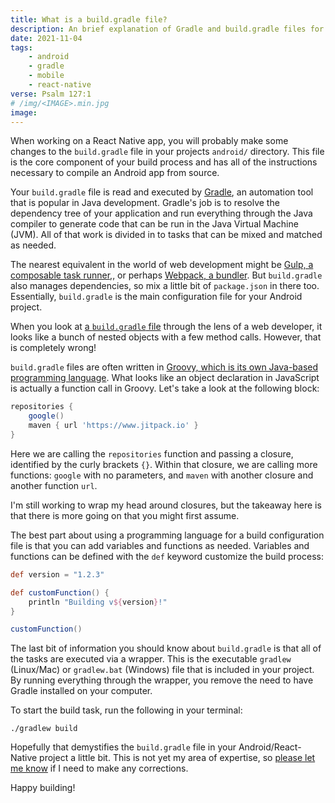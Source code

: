 ```yaml
---
title: What is a build.gradle file?
description: An brief explanation of Gradle and build.gradle files for JavaScript developers
date: 2021-11-04
tags:
    - android
    - gradle
    - mobile
    - react-native
verse: Psalm 127:1
# /img/<IMAGE>.min.jpg
image:
---
```


When working on a React Native app, you will probably make some changes to the `build.gradle` file in your projects `android/` directory. This file is the core component of your build process and has all of the instructions necessary to compile an Android app from source.

Your `build.gradle` file is read and executed by [Gradle](https://gradle.org/), an automation tool that is popular in Java development. Gradle's job is to resolve the dependency tree of your application and run everything through the Java compiler to generate code that can be run in the Java Virtual Machine (JVM). All of that work is divided in to tasks that can be mixed and matched as needed.

The nearest equivalent in the world of web development might be [Gulp, a composable task runner](https://gulpjs.com/),, or perhaps [Webpack, a bundler](https://webpack.js.org/). But `build.gradle` also manages dependencies, so mix a little bit of `package.json` in there too. Essentially, `build.gradle` is the main configuration file for your Android project.

When you look at [a `build.gradle` file](https://github.com/facebook/react-native/blob/main/template/android/build.gradle) through the lens of a web developer, it looks like a bunch of nested objects with a few method calls. However, that is completely wrong!

`build.gradle` files are often written in [Groovy, which is its own Java-based programming language](https://groovy-lang.org/). What looks like an object declaration in JavaScript is actually a function call in Groovy. Let's take a look at the following block:

```groovy
repositories {
    google()
    maven { url 'https://www.jitpack.io' }
}
```

Here we are calling the `repositories` function and passing a closure, identified by the curly brackets `{}`. Within that closure, we are calling more functions: `google` with no parameters, and `maven` with another closure and another function `url`.

I'm still working to wrap my head around closures, but the takeaway here is that there is more going on that you might first assume.

The best part about using a programming language for a build configuration file is that you can add variables and functions as needed. Variables and functions can be defined with the `def` keyword customize the build process:

```groovy
def version = "1.2.3"

def customFunction() {
    println "Building v${version}!"
}

customFunction()
```

The last bit of information you should know about `build.gradle` is that all of the tasks are executed via a wrapper. This is the executable `gradlew` (Linux/Mac) or `gradlew.bat` (Windows) file that is included in your project. By running everything through the wrapper, you remove the need to have Gradle installed on your computer.

To start the build task, run the following in your terminal:

```shell
./gradlew build
```

Hopefully that demystifies the `build.gradle` file in your Android/React-Native project a little bit. This is not yet my area of expertise, so [please let me know](#comment-link) if I need to make any corrections.

Happy building!